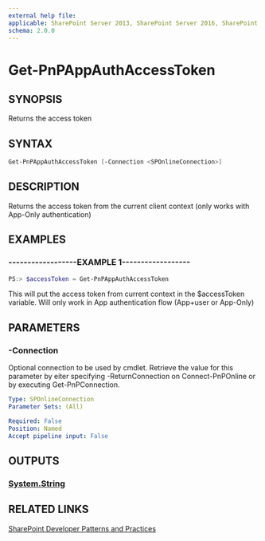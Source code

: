 ```yaml
---
external help file:
applicable: SharePoint Server 2013, SharePoint Server 2016, SharePoint Online
schema: 2.0.0
---
```

# Get-PnPAppAuthAccessToken

## SYNOPSIS
Returns the access token

## SYNTAX 

```powershell
Get-PnPAppAuthAccessToken [-Connection <SPOnlineConnection>]
```

## DESCRIPTION
Returns the access token from the current client context (only works with App-Only authentication)

## EXAMPLES

### ------------------EXAMPLE 1------------------
```powershell
PS:> $accessToken = Get-PnPAppAuthAccessToken
```

This will put the access token from current context in the $accessToken variable. Will only work in App authentication flow (App+user or App-Only)

## PARAMETERS

### -Connection
Optional connection to be used by cmdlet. Retrieve the value for this parameter by eiter specifying -ReturnConnection on Connect-PnPOnline or by executing Get-PnPConnection.

```yaml
Type: SPOnlineConnection
Parameter Sets: (All)

Required: False
Position: Named
Accept pipeline input: False
```

## OUTPUTS

### [System.String](https://msdn.microsoft.com/en-us/library/system.string.aspx)

## RELATED LINKS

[SharePoint Developer Patterns and Practices](http://aka.ms/sppnp)